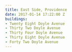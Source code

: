 ```yaml
---
title: East Side, Providence
date: 2017-01-14 17:22:00 Z
buildings:
- Twenty Eight Doyle Avenue
- Thirty Two Doyle Avenue
- Thirty Four Doyle Avenue
- Thirty Eight Doyle Avenue
- Forty Two Doyle Avenue
---
```


